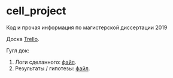 # cell_project
Код и прочая информация по магистерской диссертации 2019

Доска [Trello](https://trello.com/b/R3zzavcg).

Гугл док:
1) Логи сделанного: [файл](https://docs.google.com/document/d/16bjeTzAPc5FmOTKcfvxdkT73T4sBprq5dt2HZOewq-0/edit?usp=sharing).
2) Результаты / гипотезы: [файл](https://docs.google.com/document/d/1zYmPMQrmD8ONIngnzbRX_isZybic78PwUxh872jBOyY/edit?usp=sharing).
